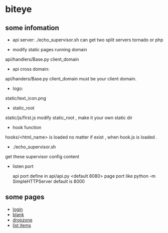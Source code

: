 # biteye

## some infomation

* api server:
./echo_supervisor.sh 
can get two split servers tornado or php 


* modify static pages running domain 

api/handlers/Base.py client_domain

* api cross domain:

api/handers/Base.py client_domain must be your client domain.

* logo:

static/text_icon.png

* static_root

static/js/first.js modify static_root , make it your own static dir

* hook function 

hooks/<html_name> is loaded no matter if exist , when hook.js is loaded .

* ./echo_supervisor.sh  

 get these supervisor config content 

* listen port

  api port define in api/api.py  <default 8080>
  page port like python -m SimpleHTTPServer default is 8000

## some pages

* [login](http://qixingyue.github.io/biteye/html/pages/login.html)
* [blank](http://qixingyue.github.io/biteye/html/pages/blank.html)
* [dropzone](http://qixingyue.github.io/biteye/html/pages/dropzone.html)
* [list items](http://qixingyue.github.io/biteye/html/pages/list.html)
